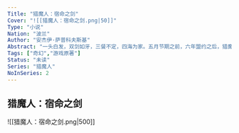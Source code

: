 ```yaml
---
Title: "猎魔人：宿命之剑"
Cover: "![[猎魔人：宿命之剑.png|50]]"
Type: "小说"
Nation: "波兰"
Author: "安杰伊·萨普科夫斯基"
Abstract: "一头白发，双剑如牙，三餐不定，四海为家。五月节期之前，六年盟约之后，猎魔人杰洛特再度现身。猎魔人向来以斩妖除魔为己任，在本书中，他将斩杀石化蜥蜴、屠灭腐食魔、擒拿变形怪、围剿金龙；还要帮助小美人鱼谈情说爱，解除鸬鹚男爵（不是该死的天鹅王子）的诅咒，并深入树精出没的原始森林，营救一位戴红衣兜帽的小女孩……猎魔人不相信命运，但宿命之剑早已悬在他头顶。所有与他相关之人——他的诗人朋友丹德里恩、欢喜冤家叶妮芙、六年前承诺的意外之子，甚至他久未蒙面的生母……都将在宿命的旋涡中翻卷纠缠。“宿命之剑有两道刃，一道是你，但另一道会是什么呢？”"
Tags: ["奇幻","游戏原著"]
Status: "未读"
Series: "猎魔人"
NoInSeries: 2
---
```

## 猎魔人：宿命之剑
![[猎魔人：宿命之剑.png|500]]
